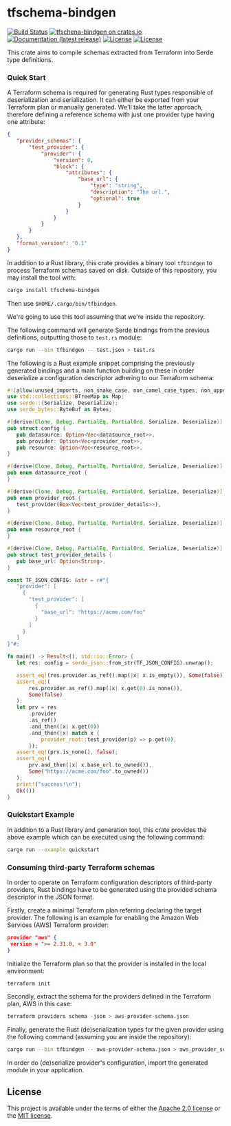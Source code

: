 # tfschema-bindgen

[![Build Status](https://circleci.com/gh/gbrigandi/tfschema-bindgen.svg?style=shield)](https://circleci.com/gh/gbrigandi/tfschema-bindgen/tree/master)
[![tfschena-bindgen on crates.io](https://img.shields.io/crates/v/tfschema-bindgen)](https://crates.io/crates/tfschema-bindgen)
[![Documentation (latest release)](https://docs.rs/tfschema-bindgen/badge.svg)](https://docs.rs/tfschema-bindgen/)
[![License](https://img.shields.io/badge/license-Apache-green.svg)](../LICENSE-APACHE)
[![License](https://img.shields.io/badge/license-MIT-green.svg)](../LICENSE-MIT)

This crate aims to compile schemas extracted from Terraform into Serde type definitions.

### Quick Start

A Terraform schema is required for generating Rust types responsible of deserialization and serialization.
It can either be exported from your Terraform plan or manually generated.
We'll take the latter approach, therefore defining a reference schema with just one provider type having one attribute:

```json
{
   "provider_schemas": {
       "test_provider": {
           "provider": {
               "version": 0,
               "block": {
                   "attributes": {
                       "base_url": {
                           "type": "string",
                           "description": "The url.",
                           "optional": true
                       }
                   }
               }
           }
       }
   },
   "format_version": "0.1"
}
```

In addition to a Rust library, this crate provides a binary tool `tfbindgen` to process Terraform schemas
saved on disk.
Outside of this repository, you may install the tool with:

```bash
cargo install tfschema-bindgen
```

Then use `$HOME/.cargo/bin/tfbindgen`.

We're going to use this tool assuming that we're inside the repository.

The following command will generate Serde bindings from the previous definitions, outputting those to `test.rs` module:

```bash
cargo run --bin tfbindgen -- test.json > test.rs
```

The following is a Rust example snippet comprising the previously generated bindings and a main function building on these in order
deserialize a configuration descriptor adhering to our Terraform schema:

```rust
#![allow(unused_imports, non_snake_case, non_camel_case_types, non_upper_case_globals)]
use std::collections::BTreeMap as Map;
use serde::{Serialize, Deserialize};
use serde_bytes::ByteBuf as Bytes;

#[derive(Clone, Debug, PartialEq, PartialOrd, Serialize, Deserialize)]
pub struct config {
   pub datasource: Option<Vec<datasource_root>>,
   pub provider: Option<Vec<provider_root>>,
   pub resource: Option<Vec<resource_root>>,
}

#[derive(Clone, Debug, PartialEq, PartialOrd, Serialize, Deserialize)]
pub enum datasource_root {
}

#[derive(Clone, Debug, PartialEq, PartialOrd, Serialize, Deserialize)]
pub enum provider_root {
   test_provider(Box<Vec<test_provider_details>>),
}

#[derive(Clone, Debug, PartialEq, PartialOrd, Serialize, Deserialize)]
pub enum resource_root {
}

#[derive(Clone, Debug, PartialEq, PartialOrd, Serialize, Deserialize)]
pub struct test_provider_details {
   pub base_url: Option<String>,
}

const TF_JSON_CONFIG: &str = r#"{
   "provider": [
     {
       "test_provider": [
         {
           "base_url": "https://acme.com/foo"
         }
       ]
     }
   ]
}"#;

fn main() -> Result<(), std::io::Error> {
   let res: config = serde_json::from_str(TF_JSON_CONFIG).unwrap();

   assert_eq!(res.provider.as_ref().map(|x| x.is_empty()), Some(false));
   assert_eq!(
       res.provider.as_ref().map(|x| x.get(0).is_none()),
       Some(false)
   );
   let prv = res
       .provider
       .as_ref()
       .and_then(|x| x.get(0))
       .and_then(|x| match x {
           provider_root::test_provider(p) => p.get(0),
       });
   assert_eq!(prv.is_none(), false);
   assert_eq!(
       prv.and_then(|x| x.base_url.to_owned()),
       Some("https://acme.com/foo".to_owned())
   );
   print!("success!\n");
   Ok(())
}
```
### Quickstart Example

In addition to a Rust library and generation tool, this crate provides the above example which
can be executed using the following command:

```bash
cargo run --example quickstart
```

### Consuming third-party Terraform schemas

In order to operate on Terraform configuration descriptors of third-party providers, Rust bindings have to be generated using the
provided schema descriptor in the JSON format.

Firstly, create a minimal Terraform plan referring declaring the target provider. The following is an example for enabling
the Amazon Web Services (AWS) Terraform provider:

```json
provider "aws" {
 version = ">= 2.31.0, < 3.0"
}
```

Initialize the Terraform plan so that the provider is installed in the local environment:

```bash
terraform init
```

Secondly, extract the schema for the providers defined in the Terraform plan, AWS in this case:

```rust
terraform providers schema -json > aws-provider-schema.json
```

Finally, generate the Rust (de)serialization types for the given provider using the following command (assuming you are inside the repository):

```bash
cargo run --bin tfbindgen -- aws-provider-schema.json > aws_provider_schema.rs
```

In order do (de)serialize provider's configuration, import the generated module in your application.


## License

This project is available under the terms of either the [Apache 2.0 license](../LICENSE-APACHE) or the [MIT
license](../LICENSE-MIT).

<!--
README.md is generated from README.tpl by cargo readme. To regenerate:

cargo install cargo-readme
cargo readme > README.md
-->
